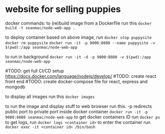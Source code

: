 # website for selling puppies

docker commands: 
to (re)build image from a Dockerfile run this 
`docker build -t seanmac/node-web-app .`

to deploy container based on above image, run 
`docker stop puppysite`
`docker rm puppysite`
`docker run -it -p 9000:8080 --name puppysite -v $(pwd):/app seanmac/node-web-app`

to run in background
`docker run -it -d -p 9000:8080 -v $(pwd):/app seanmac/node-web-app`

#TODO: get full CI/CD setup https://docs.docker.com/language/nodejs/develop/
#TODO: create react front end
#TODO: create docker-compose file for react, express and mongodb 

to display all images run this
`docker images`

to run the image and display stuff to web browser run this. -p redirects public port to private port inside docker container 
`docker run -it -p 9000:8080 seanmac/node-web-app`
to get docker containers ID run 
`docker ps`
to get logs, run
`docker logs <container id>`
to enter the container run 
`docker exec -it <container id> /bin/bash`
